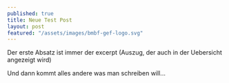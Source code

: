 ```yaml
---
published: true
title: Neue Test Post
layout: post
featured: "/assets/images/bmbf-gef-logo.svg"
---
```




Der erste Absatz ist immer der excerpt (Auszug, der auch in der Uebersicht angezeigt wird)

Und dann kommt alles andere was man schreiben will...
